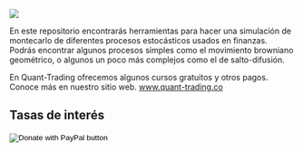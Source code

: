 [![](https://www.paypalobjects.com/en_US/i/btn/btn_donateCC_LG.gif)](https://www.paypal.com/cgi-bin/webscr?cmd=_s-xclick&hosted_button_id=W8NBJRW2YYNJQ)

En este repositorio encontrarás herramientas para hacer una simulación de montecarlo de diferentes procesos estocásticos usados en finanzas. Podrás encontrar algunos procesos simples como el movimiento browniano geométrico, o algunos un poco más complejos como el de salto-difusión. 

En Quant-Trading ofrecemos algunos cursos gratuitos y otros pagos. Conoce más en nuestro sitio web. 
www.quant-trading.co

<h2 style="text-align: left;">Tasas de interés</h2>
<form action="https://www.paypal.com/donate" method="post" target="_top"><input name="business" type="hidden" value="W8NBJRW2YYNJQ" />
<input name="currency_code" type="hidden" value="USD" />
<input name="amount" type="hidden" value="10" />
<input title="PayPal - The safer, easier way to pay online!" alt="Donate with PayPal button" name="submit" src="https://www.paypalobjects.com/en_US/i/btn/btn_donateCC_LG.gif" type="image" />
<img src="https://www.paypal.com/en_US/i/scr/pixel.gif" alt="" width="1" height="1" border="0" /></form>

